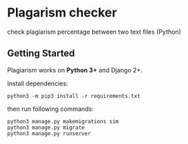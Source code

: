 # Plagarism checker
check plagiarism percentage between two text files (Python)

## Getting Started

Plagiarism works on **Python 3+** and Django 2+.

Install dependencies:

```
python3 -m pip3 install -r requirements.txt
```
then run following commands:


```
python3 manage.py makemigrations sim
python3 manage.py migrate
python3 manage.py runserver
```
